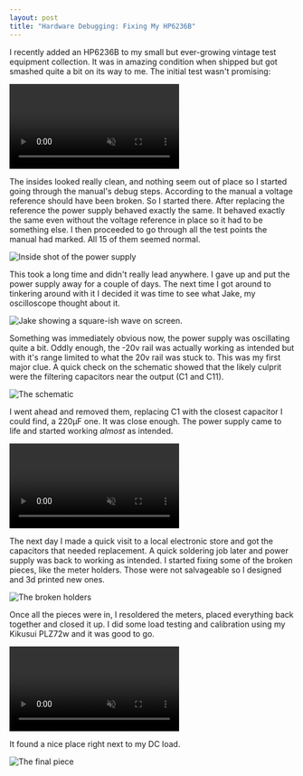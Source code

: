 ```yaml
---
layout: post
title: "Hardware Debugging: Fixing My HP6236B"
---
```


I recently added an HP6236B to my small but ever-growing vintage test equipment collection. It was in amazing condition when shipped but got smashed quite a bit on its way to me. The initial test wasn't promising:

<video controls muted="muted" autoplay="autoplay" preload="auto" loop="loop">
    <source src="http://files.martianwabbit.com/blog/hp6236b/initial%20test.mp4" type="video/mp4">
</video>

The insides looked really clean, and nothing seem out of place so I started going through the manual's debug steps. According to the manual a voltage reference should have been broken. So I started there. After replacing the reference the power supply behaved exactly the same. It behaved exactly the same even without the voltage reference in place so it had to be something else. I then proceeded to go through all the test points the manual had marked. All 15 of them seemed normal.

![Inside shot of the power supply](http://files.martianwabbit.com/blog/hp6236b/insides.jpg)

This took a long time and didn't really lead anywhere. I gave up and put the power supply away for a couple of days. The next time I got around to tinkering around with it I decided it was time to see what Jake, my oscilloscope thought about it.

![Jake showing a square-ish wave on screen.](http://files.martianwabbit.com/blog/hp6236b/oscilloscope.jpg)

Something was immediately obvious now, the power supply was oscillating quite a bit. Oddly enough, the -20v rail was actually working as intended but with it's range limited to what the 20v rail was stuck to. This was my first major clue. A quick check on the schematic showed that the likely culprit were the filtering capacitors near the output (C1 and C11).

![The schematic](http://files.martianwabbit.com/blog/hp6236b/schematic.png)

I went ahead and removed them, replacing C1 with the closest capacitor I could find, a 220µF one. It was close enough. The power supply came to life and started working _almost_ as intended.

<video controls muted="muted" autoplay="autoplay" preload="auto" loop="loop">
    <source src="http://files.martianwabbit.com/blog/hp6236b/initial%20working.mp4" type="video/mp4">
</video>

The next day I made a quick visit to a local electronic store and got the capacitors that needed replacement. A quick soldering job later and power supply was back to working as intended. I started fixing some of the broken pieces, like the meter holders. Those were not salvageable so I designed and 3d printed new ones.

![The broken holders](http://files.martianwabbit.com/blog/hp6236b/holders.jpg)

Once all the pieces were in, I resoldered the meters, placed everything back together and closed it up. I did some load testing and calibration using my Kikusui PLZ72w and it was good to go.

<video controls muted="muted" autoplay="autoplay" preload="auto" loop="loop">
    <source src="http://files.martianwabbit.com/blog/hp6236b/final%20working.mp4" type="video/mp4">
</video>

It found a nice place right next to my DC load.

![The final piece](http://files.martianwabbit.com/blog/hp6236b/final.jpg)

